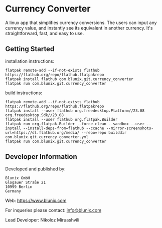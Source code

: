 # Currency Converter
A linux app that simplifies currency conversions. The users can input any currency value, and instantly see its equivalent in another currency. It's straightforward, fast, and easy to use.

## Getting Started
installation instructions:
```
flatpak remote-add --if-not-exists flathub https://flathub.org/repo/flathub.flatpakrepo
flatpak install flathub com.blunix.git.currency_converter
flatpak run com.blunix.git.currency_converter
```
build instructions:
```
flatpak remote-add --if-not-exists flathub https://flathub.org/repo/flathub.flatpakrepo
flatpak install --user flathub org.freedesktop.Platform//23.08 org.freedesktop.Sdk//23.08
flatpak install --user flathub org.flatpak.Builder
flatpak run org.flatpak.Builder --force-clean --sandbox --user --install --install-deps-from=flathub --ccache --mirror-screenshots-url=https://dl.flathub.org/media/ --repo=repo builddir com.blunix.git.currency_converter.yml
flatpak run com.blunix.git.currency_converter
```
## Developer Information
Developed and published by:
```
Blunix GmbH
Glogauer Straße 21
10999 Berlin
Germany
```

Web: https://www.blunix.com

For inqueries please contact: info@blunix.com

Lead Developer: Nikoloz Miruashvili